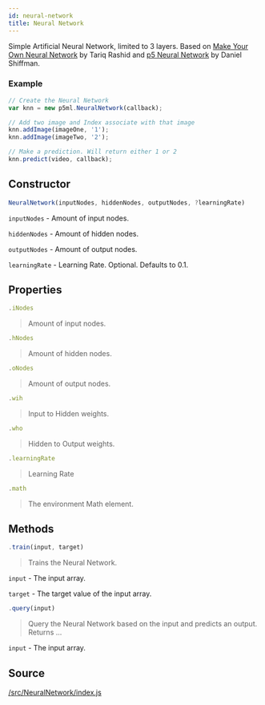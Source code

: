 ```yaml
---
id: neural-network
title: Neural Network
---
```


Simple Artificial Neural Network, limited to 3 layers.
Based on [Make Your Own Neural Network](https://github.com/makeyourownneuralnetwork/) by Tariq Rashid and [p5 Neural Network](https://github.com/shiffman/Neural-Network-p5) by Daniel Shiffman.

### Example

```javascript
// Create the Neural Network
var knn = new p5ml.NeuralNetwork(callback);

// Add two image and Index associate with that image
knn.addImage(imageOne, '1');
knn.addImage(imageTwo, '2');

// Make a prediction. Will return either 1 or 2
knn.predict(video, callback);
```

## Constructor
  ```javascript
  NeuralNetwork(inputNodes, hiddenNodes, outputNodes, ?learningRate)
  ```
  `inputNodes` - Amount of input nodes.

  `hiddenNodes` - Amount of hidden nodes.
  
  `outputNodes` - Amount of output nodes.

  `learningRate` - Learning Rate. Optional. Defaults to 0.1.

## Properties

  ```javascript
  .iNodes
  ```
  > Amount of input nodes.

  ```javascript
  .hNodes
  ```
  > Amount of hidden nodes.

  ```javascript
  .oNodes
  ```
  > Amount of output nodes.

  ```javascript
  .wih
  ```
  > Input to Hidden weights.

  ```javascript
  .who
  ```
  > Hidden to Output weights.

  ```javascript
  .learningRate
  ```
  > Learning Rate

  ```javascript
  .math
  ```
  > The environment Math element.

## Methods

  ```javascript
  .train(input, target)
  ```
  > Trains the Neural Network.

  `input` - The input array.

  `target` - The target value of the input array.


  ```javascript
  .query(input)
  ```
  > Query the Neural Network based on the input and predicts an output. Returns ...

  `input` -  The input array.

## Source

[/src/NeuralNetwork/index.js](https://github.com/cvalenzuela/ml5-js/blob/master/src/NeuralNetwork/index.js)